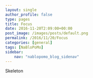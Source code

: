 ```yaml
---
layout: single
author_profile: false
type: pages
title: Focus
date: 2016-11-20T2:09:00+00:00
post_image: /images/posts/default.png
permalink: /2016/11/20/Focus
categories: [general]
tags: [NaBloPoMo]
sidebar:
    nav: "nablopomo_blog_sidenav"
---
```


Skeleton 